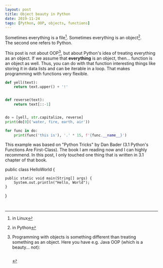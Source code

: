 ```yaml
---
layout: post
title: Object beauty in Python 
date: 2019-11-24
tags: [Python, OOP, objects, functions]
---
```


Sometimes everything is a file[^linux]. Sometimes everything is an object[^python].  
The second one refers to Python. 

This post is not about OOP[^java], but about Python's idea of treating everything as an object. If we assume that **everything** is an object, then... function is an object as well. Thus, you can do with that function interesting things like storing it in data lists and can be iterable in a loop. That makes programming with functions very flexible.

```python
def yell(text):
    return text.upper() + '!' 


def reverse(text):
    return text[::-1]


do = [yell, str.capitalize, reverse]
print(do[0]('water, fire, earth, air'))

for func in do: 
    print(func('this is'), '.' * 15, f'{func.__name__}')
```

This example was based on "Python Tricks" by Dan Bader (3.1 Python's Functions Are First-Class). The book I am reading now and I can highly recommend. In this post, I only touched one thing that is written in 3.1 chapter of that book.

[^linux]: in Linux
[^python]: in Python
[^java]: Programming with objects is something different than treating something as an object. Here you have e.g. Java OOP (which is a beauty... not):
	
	```java
public class HelloWorld {

    public static void main(String[] args) {
        System.out.println("Hello, World");
    }

}
```

